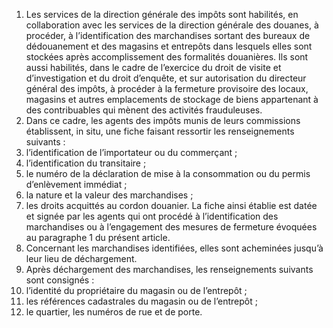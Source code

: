 1) Les services de la direction générale des impôts sont habilités, en collaboration avec les services de la direction générale des douanes, à procéder, à l’identification des marchandises sortant des bureaux de dédouanement et des magasins et  entrepôts  dans  lesquels  elles  sont  stockées  après  accomplissement  des  formalités douanières.
Ils sont aussi habilités, dans le cadre de l’exercice du droit de visite et d’investigation et du droit d’enquête, et sur autorisation du directeur général des impôts, à procéder à la fermeture provisoire des locaux, magasins et autres emplacements de stockage de biens appartenant à des contribuables qui mènent des activités frauduleuses.
2) Dans ce cadre, les agents des impôts munis de leurs commissions établissent, in situ,
une fiche faisant ressortir les renseignements suivants :
1) l’identification de l’importateur ou du commerçant ;
1) l’identification du transitaire ;
1) le numéro de la déclaration de mise à la consommation ou du permis
d’enlèvement immédiat ;
4) la nature et la valeur des marchandises ;
4) les droits acquittés au cordon douanier.
La fiche ainsi établie est datée et signée par les agents qui ont procédé à l’identification des marchandises ou à l’engagement des mesures de fermeture évoquées au paragraphe 1 du présent article.
3) Concernant les marchandises identifiées, elles sont acheminées jusqu’à leur lieu de
déchargement.
4) Après  déchargement  des  marchandises,  les  renseignements  suivants  sont
consignés :
1) l’identité du propriétaire du magasin ou de l’entrepôt ;
1) les références cadastrales du magasin ou de l’entrepôt ;
1) le quartier, les numéros de rue et de porte.